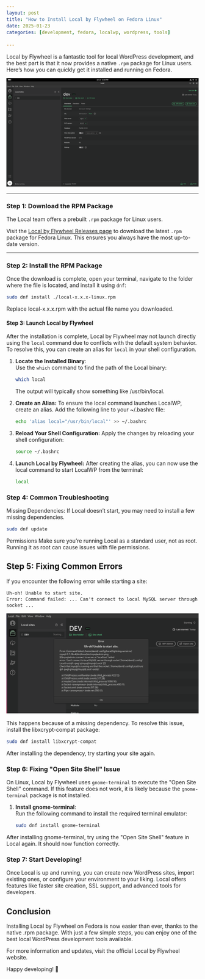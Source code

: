 ```yaml
---
layout: post
title: "How to Install Local by Flywheel on Fedora Linux"
date: 2025-01-23
categories: [development, fedora, localwp, wordpress, tools]

---
```


Local by Flywheel is a fantastic tool for local WordPress development, and the best part is that it now provides a native `.rpm` package for Linux users. Here’s how you can quickly get it installed and running on Fedora.

![Local by Flywheel](/screenshots/local-by-flywheel.png)

---

### Step 1: Download the RPM Package

The Local team offers a prebuilt `.rpm` package for Linux users. 

Visit the [Local by Flywheel Releases page](https://localwp.com/releases/) to download the latest `.rpm` package for Fedora Linux. This ensures you always have the most up-to-date version.

---

### Step 2: Install the RPM Package

Once the download is complete, open your terminal, navigate to the folder where the file is located, and install it using `dnf`:

```bash
sudo dnf install ./local-x.x.x-linux.rpm
```
Replace local-x.x.x.rpm with the actual file name you downloaded.

#### Step 3: Launch Local by Flywheel

After the installation is complete, Local by Flywheel may not launch directly using the `local` command due to conflicts with the default system behavior. To resolve this, you can create an alias for `local` in your shell configuration.

1. **Locate the Installed Binary**:  
   Use the `which` command to find the path of the Local binary:

   ```bash
   which local
   ```
    The output will typically show something like /usr/bin/local.
2. **Create an Alias:**
    To ensure the local command launches LocalWP, create an alias. Add the following line to your ~/.bashrc file:

    ```bash
    echo 'alias local="/usr/bin/local"' >> ~/.bashrc
    ```
3. **Reload Your Shell Configuration:**
    Apply the changes by reloading your shell configuration:

    ```bash
    source ~/.bashrc
    ```
4. **Launch Local by Flywheel:**
    After creating the alias, you can now use the local command to start LocalWP from the terminal:
    
    ```bash
    local
    ```

### Step 4: Common Troubleshooting
Missing Dependencies:
If Local doesn’t start, you may need to install a few missing dependencies. 

```bash
sudo dnf update
```

Permissions
Make sure you’re running Local as a standard user, not as root. Running it as root can cause issues with file permissions.

## Step 5: Fixing Common Errors
If you encounter the following error while starting a site:

```vbnet
Uh-oh! Unable to start site.
Error: Command failed: ... Can't connect to local MySQL server through socket ...
```
![Local by Flywheel](/screenshots/error-23-40-00.png)  

This happens because of a missing dependency. To resolve this issue, install the libxcrypt-compat package:

```bash
sudo dnf install libxcrypt-compat
```

After installing the dependency, try starting your site again.

### Step 6: Fixing "Open Site Shell" Issue 

On Linux, Local by Flywheel uses `gnome-terminal` to execute the "Open Site Shell" command. If this feature does not work, it is likely because the `gnome-terminal` package is not installed.

1. **Install gnome-terminal**:  
   Run the following command to install the required terminal emulator:

   ```bash
   sudo dnf install gnome-terminal
   ```
After installing gnome-terminal, try using the "Open Site Shell" feature in Local again. It should now function correctly.

### Step 7: Start Developing!
Once Local is up and running, you can create new WordPress sites, import existing ones, or configure your environment to your liking. Local offers features like faster site creation, SSL support, and advanced tools for developers.

## Conclusion
Installing Local by Flywheel on Fedora is now easier than ever, thanks to the native .rpm package. With just a few simple steps, you can enjoy one of the best local WordPress development tools available.

For more information and updates, visit the official Local by Flywheel website.

Happy developing! 🚀

